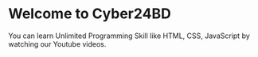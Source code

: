# Welcome to Cyber24BD
<p>You can learn Unlimited Programming Skill like <b></b>HTML, CSS, JavaScript</b> by watching our Youtube videos.</p>
